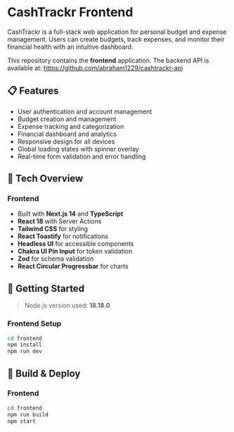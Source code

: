 # CashTrackr Frontend

CashTrackr is a full-stack web application for personal budget and expense management. Users can create budgets, track expenses, and monitor their financial health with an intuitive dashboard.

This repository contains the **frontend** application. The backend API is available at: https://github.com/abraham1229/cashtrackr-api

## 📋 Features

- User authentication and account management
- Budget creation and management
- Expense tracking and categorization
- Financial dashboard and analytics
- Responsive design for all devices
- Global loading states with spinner overlay
- Real-time form validation and error handling

## 🔧 Tech Overview

### Frontend
- Built with **Next.js 14** and **TypeScript**
- **React 18** with Server Actions
- **Tailwind CSS** for styling
- **React Toastify** for notifications
- **Headless UI** for accessible components
- **Chakra UI Pin Input** for token validation
- **Zod** for schema validation
- **React Circular Progressbar** for charts

## 🚀 Getting Started

> Node.js version used: **18.18.0**

### Frontend Setup
```bash
cd frontend  
npm install  
npm run dev
```


## 🚧 Build & Deploy

### Frontend
```bash
cd frontend
npm run build
npm start
```
